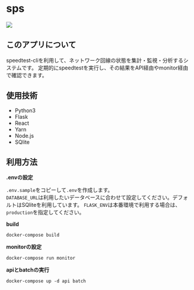 # sps

![](https://github.com/shiotomo/sps/workflows/.github/workflows/ci.yml/badge.svg)

## このアプリについて

speedtest-cliを利用して、ネットワーク回線の状態を集計・監視・分析するシステムです。
定期的にspeedtestを実行し、その結果をAPI経由やmonitor経由で確認できます。

## 使用技術

- Python3
- Flask
- React
- Yarn
- Node.js
- SQlite

## 利用方法

**.envの設定**

`.env.sample`をコピーして`.env`を作成します。  
`DATABASE_URL`は利用したいデータベースに合わせて設定してください。デフォルトはSQliteを利用しています。
`FLASK_ENV`は本番環境で利用する場合は、`production`を指定してください。

**build**

```
docker-compose build
```

**monitorの設定**

```
docker-compose run monitor
```

**apiとbatchの実行**
```
docker-compose up -d api batch
```